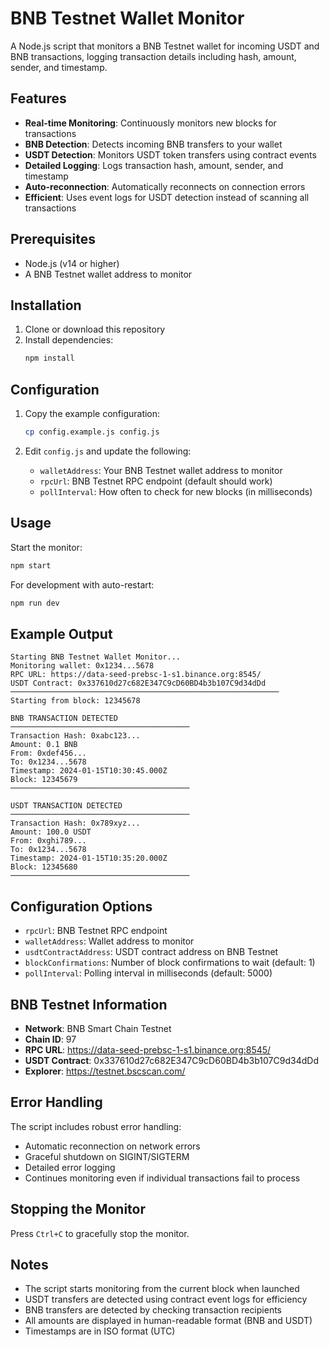 # BNB Testnet Wallet Monitor

A Node.js script that monitors a BNB Testnet wallet for incoming USDT and BNB transactions, logging transaction details including hash, amount, sender, and timestamp.

## Features

- **Real-time Monitoring**: Continuously monitors new blocks for transactions
- **BNB Detection**: Detects incoming BNB transfers to your wallet
- **USDT Detection**: Monitors USDT token transfers using contract events
- **Detailed Logging**: Logs transaction hash, amount, sender, and timestamp
- **Auto-reconnection**: Automatically reconnects on connection errors
- **Efficient**: Uses event logs for USDT detection instead of scanning all transactions

## Prerequisites

- Node.js (v14 or higher)
- A BNB Testnet wallet address to monitor

## Installation

1. Clone or download this repository
2. Install dependencies:
   ```bash
   npm install
   ```

## Configuration

1. Copy the example configuration:
   ```bash
   cp config.example.js config.js
   ```

2. Edit `config.js` and update the following:
   - `walletAddress`: Your BNB Testnet wallet address to monitor
   - `rpcUrl`: BNB Testnet RPC endpoint (default should work)
   - `pollInterval`: How often to check for new blocks (in milliseconds)

## Usage

Start the monitor:
```bash
npm start
```

For development with auto-restart:
```bash
npm run dev
```

## Example Output

```
Starting BNB Testnet Wallet Monitor...
Monitoring wallet: 0x1234...5678
RPC URL: https://data-seed-prebsc-1-s1.binance.org:8545/
USDT Contract: 0x337610d27c682E347C9cD60BD4b3b107C9d34dDd
────────────────────────────────────────────────────────────
Starting from block: 12345678

BNB TRANSACTION DETECTED
────────────────────────────────────────
Transaction Hash: 0xabc123...
Amount: 0.1 BNB
From: 0xdef456...
To: 0x1234...5678
Timestamp: 2024-01-15T10:30:45.000Z
Block: 12345679
────────────────────────────────────────

USDT TRANSACTION DETECTED
────────────────────────────────────────
Transaction Hash: 0x789xyz...
Amount: 100.0 USDT
From: 0xghi789...
To: 0x1234...5678
Timestamp: 2024-01-15T10:35:20.000Z
Block: 12345680
────────────────────────────────────────
```

## Configuration Options

- `rpcUrl`: BNB Testnet RPC endpoint
- `walletAddress`: Wallet address to monitor
- `usdtContractAddress`: USDT contract address on BNB Testnet
- `blockConfirmations`: Number of block confirmations to wait (default: 1)
- `pollInterval`: Polling interval in milliseconds (default: 5000)

## BNB Testnet Information

- **Network**: BNB Smart Chain Testnet
- **Chain ID**: 97
- **RPC URL**: https://data-seed-prebsc-1-s1.binance.org:8545/
- **USDT Contract**: 0x337610d27c682E347C9cD60BD4b3b107C9d34dDd
- **Explorer**: https://testnet.bscscan.com/

## Error Handling

The script includes robust error handling:
- Automatic reconnection on network errors
- Graceful shutdown on SIGINT/SIGTERM
- Detailed error logging
- Continues monitoring even if individual transactions fail to process

## Stopping the Monitor

Press `Ctrl+C` to gracefully stop the monitor.

## Notes

- The script starts monitoring from the current block when launched
- USDT transfers are detected using contract event logs for efficiency
- BNB transfers are detected by checking transaction recipients
- All amounts are displayed in human-readable format (BNB and USDT)
- Timestamps are in ISO format (UTC)
